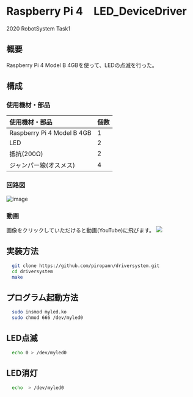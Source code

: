 # Raspberry Pi 4　LED_DeviceDriver
2020 RobotSystem Task1

## 概要
Raspberry Pi 4 Model B 4GBを使って、LEDの点滅を行った。

## 構成

### 使用機材・部品

|使用機材・部品|個数|
|:---|:---|
|Raspberry Pi 4 Model B 4GB|1|
|LED|2|
|抵抗(200Ω)|2|
|ジャンパー線(オスメス)|4|

### 回路図
![image](https://user-images.githubusercontent.com/55969921/101446713-2039b680-3967-11eb-95f4-cbf24a51b713.png)

### 動画
画像をクリックしていただけると動画(YouTube)に飛びます。
[![](http://img.youtube.com/vi/CQbDgr0piRI/0.jpg)](http://www.youtube.com/watch?v=CQbDgr0piRI "")

## 実装方法

```bash
  git clone https://github.com/piropann/driversystem.git
  cd driversystem
  make
  ```
  
## プログラム起動方法

```bash
  sudo insmod myled.ko
  sudo chmod 666 /dev/myled0
  ```
  
## LED点滅
```bash
  echo 0 > /dev/myled0
  ```
  
## LED消灯
```bash
  echo  > /dev/myled0
  ```
